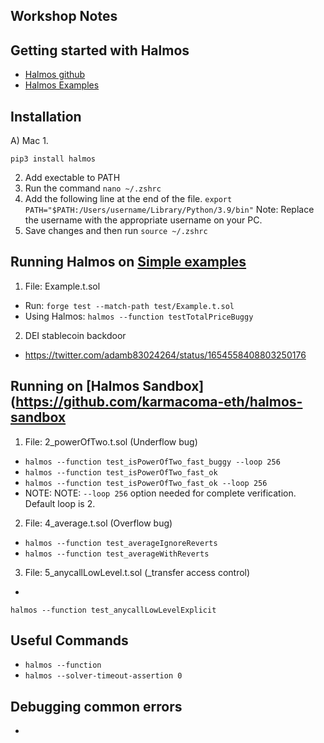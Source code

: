 ## Workshop Notes

## Getting started with Halmos
- [Halmos github](https://github.com/a16z/halmos/tree/main)
- [Halmos Examples](https://github.com/a16z/halmos/blob/main/examples/README.md)

## Installation
A) Mac
1. 
```
pip3 install halmos
```
2. Add exectable to PATH
3. Run the command `nano ~/.zshrc`
4. Add the following line at the end of the file.
`export PATH="$PATH:/Users/username/Library/Python/3.9/bin"`
Note: Replace the username with the appropriate username on your PC.
5. Save changes and then run `source ~/.zshrc`


## Running Halmos on [Simple examples](https://github.com/a16z/halmos/tree/main/examples/simple)
1) File: Example.t.sol 
- Run: `forge test --match-path test/Example.t.sol`
- Using Halmos: `halmos --function testTotalPriceBuggy`
2) DEI stablecoin backdoor
- https://twitter.com/adamb83024264/status/1654558408803250176

## Running on [Halmos Sandbox](https://github.com/karmacoma-eth/halmos-sandbox
1) File: 2_powerOfTwo.t.sol (Underflow bug)
- `halmos --function test_isPowerOfTwo_fast_buggy --loop 256`
- `halmos --function test_isPowerOfTwo_fast_ok`
- `halmos --function test_isPowerOfTwo_fast_ok --loop 256`
- NOTE:  NOTE: `--loop 256` option needed for complete verification. Default loop is 2.
2) File: 4_average.t.sol (Overflow bug)
- `halmos --function test_averageIgnoreReverts`
- `halmos --function test_averageWithReverts`
3) File: 5_anycallLowLevel.t.sol (_transfer access control)
- 
```
halmos --function test_anycallLowLevelExplicit
```

## Useful Commands
- `halmos --function`
- `halmos --solver-timeout-assertion 0`

## Debugging common errors
- 


